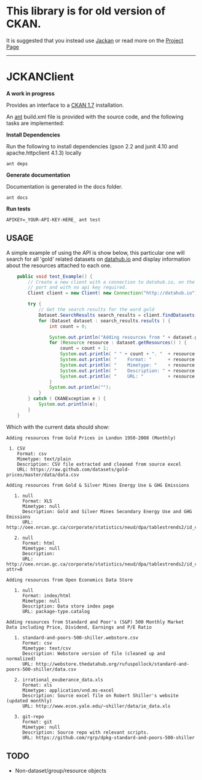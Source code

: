 This library is for old version of CKAN.
====

It is suggested that you instead use [Jackan](https://github.com/opendatatrentino/jackan) or read more on the [Project Page](http://opendatatrentino.github.io/jackan/0.4/index.html)

----


JCKANClient
====

__A work in progress__

Provides an interface to a [CKAN 1.7](http://ckan.org) installation.

An [ant](http://ant.apache.org/) build.xml file is provided with the source code, and the following tasks are implemented:

__Install Dependencies__

Run the following to install dependencies (gson 2.2 and junit 4.10 and apache.httpclient 4.1.3) locally

```
ant deps
```

__Generate documentation__

Documentation is generated in the docs folder.

```
ant docs
```

__Run tests__

```
APIKEY=_YOUR-API-KEY-HERE_ ant test
```

USAGE
-----

A simple example of using the API is show below, this particular one will search for all 'gold' related datasets on [datahub.io](http://datahub.io) and display information about the resources attached to each one.

```java
    public void test_Example() {
        // Create a new client with a connection to datahub.io, on the default
        // port and with no api key required.
        Client client = new Client( new Connection("http://datahub.io"), "");

        try {
            // Get the search results for the word gold
            Dataset.SearchResults search_results = client.findDatasets("gold");
            for (Dataset dataset : search_results.results ) {
                int count = 0;

                System.out.println("Adding resources from " + dataset.getTitle() + "\n");
                for (Resource resource : dataset.getResources() ) {
                    count = count + 1;
                    System.out.println( " " + count + ". "  + resource.getName() );
                    System.out.println( "    Format: "      + resource.getFormat() );
                    System.out.println( "    Mimetype: "    + resource.getMimetype() );
                    System.out.println( "    Description: " + resource.getDescription() );
                    System.out.println( "    URL: "         + resource.getUrl() + "\n");
                }
                System.out.println("");
            }
        } catch ( CKANException e ) {
            System.out.println(e);
        }
    }

```

Which with the current data should show:


```
Adding resources from Gold Prices in London 1950-2008 (Monthly)

 1. CSV
    Format: csv
    Mimetype: text/plain
    Description: CSV file extracted and cleaned from source excel
    URL: https://raw.github.com/datasets/gold-prices/master/data/data.csv

Adding resources from Gold & Silver Mines Energy Use & GHG Emissions 

   1. null
      Format: XLS
      Mimetype: null
      Description: Gold and Silver Mines Secondary Energy Use and GHG Emissions
      URL: http://oee.nrcan.gc.ca/corporate/statistics/neud/dpa/tablestrends2/id_ca_11_e.xls

   2. null
      Format: html
      Mimetype: null
      Description:
      URL: http://oee.nrcan.gc.ca/corporate/statistics/neud/dpa/tablestrends2/id_ca_11_e_4.cfm?attr=0

Adding resources from Open Economics Data Store

   1. null
      Format: index/html
      Mimetype: null
      Description: Data store index page
      URL: package-type.catalog

Adding resources from Standard and Poor's (S&P) 500 Monthly Market Data including Price, Dividend, Earnings and P/E Ratio

   1. standard-and-poors-500-shiller.webstore.csv
      Format: csv
      Mimetype: text/csv
      Description: Webstore version of file (cleaned up and normalized)
      URL: http://webstore.thedatahub.org/rufuspollock/standard-and-poors-500-shiller/data.csv

   2. irrational_exuberance_data.xls
      Format: xls
      Mimetype: application/vnd.ms-excel
      Description: Source excel file on Robert Shiller's website (updated monthly)
      URL: http://www.econ.yale.edu/~shiller/data/ie_data.xls

   3. git-repo
      Format: git
      Mimetype: null
      Description: Source repo with relevant scripts.
      URL: https://github.com/rgrp/dpkg-standard-and-poors-500-shiller

```


TODO
----

 * Non-dataset/group/resource objects

